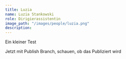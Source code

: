 ```yaml
---
title: Luzia
name: Luzia Stankowski
role: Dirigierassistentin
image_path: "/images/people/luzia.png"
description: 
---
```


Ein kleiner Test

Jetzt mit Publish Branch, schauen, ob das Publiziert wird